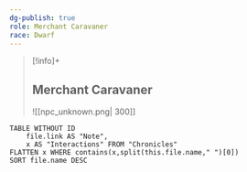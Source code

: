 ```yaml
---
dg-publish: true
role: Merchant Caravaner
race: Dwarf
---
```


> [!info]+
> ## Merchant Caravaner
> ![[npc_unknown.png| 300]]


```dataview
TABLE WITHOUT ID
	file.link AS "Note", 
	x AS "Interactions" FROM "Chronicles"
FLATTEN x WHERE contains(x,split(this.file.name," ")[0])
SORT file.name DESC
```
